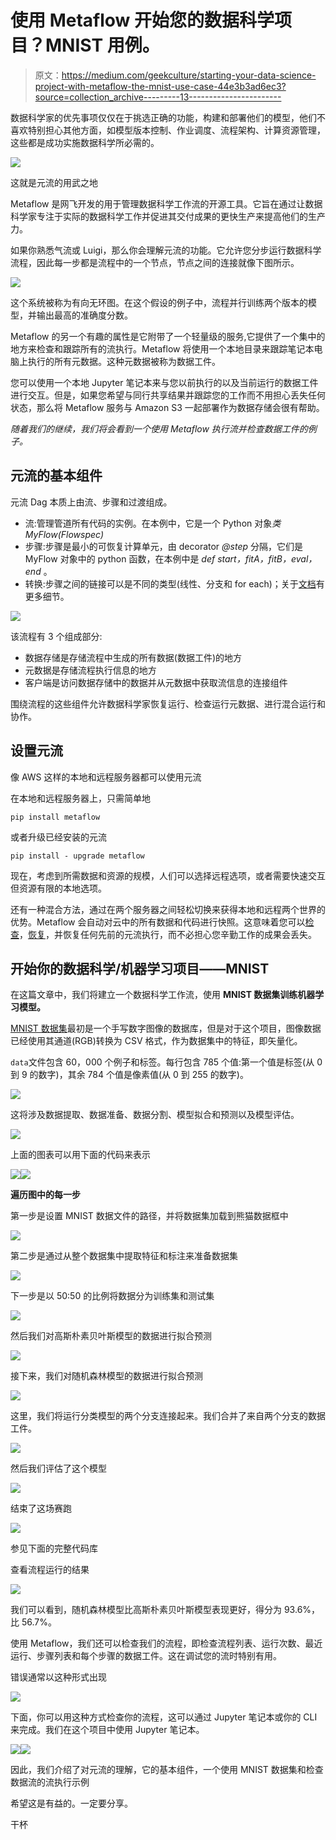 # 使用 Metaflow 开始您的数据科学项目？MNIST 用例。

> 原文：<https://medium.com/geekculture/starting-your-data-science-project-with-metaflow-the-mnist-use-case-44e3b3ad6ec3?source=collection_archive---------13----------------------->

数据科学家的优先事项仅仅在于挑选正确的功能，构建和部署他们的模型，他们不喜欢特别担心其他方面，如模型版本控制、作业调度、流程架构、计算资源管理，这些都是成功实施数据科学所必需的。

![](img/0d0ad2961a908b9e2d778abbd412fd01.png)

这就是元流的用武之地

Metaflow 是网飞开发的用于管理数据科学工作流的开源工具。它旨在通过让数据科学家专注于实际的数据科学工作并促进其交付成果的更快生产来提高他们的生产力。

如果你熟悉气流或 Luigi，那么你会理解元流的功能。它允许您分步运行数据科学流程，因此每一步都是流程中的一个节点，节点之间的连接就像下图所示。

![](img/b37b183dc987643381b277e8d75202c6.png)

这个系统被称为有向无环图。在这个假设的例子中，流程并行训练两个版本的模型，并输出最高的准确度分数。

Metaflow 的另一个有趣的属性是它附带了一个轻量级的服务,它提供了一个集中的地方来检查和跟踪所有的流执行。Metaflow 将使用一个本地目录来跟踪笔记本电脑上执行的所有元数据。这种元数据被称为数据工件。

您可以使用一个本地 Jupyter 笔记本来与您以前执行的以及当前运行的数据工件进行交互。但是，如果您希望与同行共享结果并跟踪您的工作而不用担心丢失任何状态，那么将 Metaflow 服务与 Amazon S3 一起部署作为数据存储会很有帮助。

*随着我们的继续，我们将会看到一个使用 Metaflow 执行流并检查数据工件的例子。*

## **元流的基本组件**

元流 Dag 本质上由流、步骤和过渡组成。

*   流:管理管道所有代码的实例。在本例中，它是一个 Python 对象*类 MyFlow(Flowspec)*
*   步骤:步骤是最小的可恢复计算单元，由 decorator *@step* 分隔，它们是 MyFlow 对象中的 python 函数，在本例中是 *def start，fitA，fitB，eval，end* 。
*   转换:步骤之间的链接可以是不同的类型(线性、分支和 for each)；关于[文档](https://docs.metaflow.org/)有更多细节。

![](img/f34bf3660a09668f6c877464b0eb43e8.png)

该流程有 3 个组成部分:

*   数据存储是存储流程中生成的所有数据(数据工件)的地方
*   元数据是存储流程执行信息的地方
*   客户端是访问数据存储中的数据并从元数据中获取流信息的连接组件

围绕流程的这些组件允许数据科学家恢复运行、检查运行元数据、进行混合运行和协作。

## **设置元流**

像 AWS 这样的本地和远程服务器都可以使用元流

在本地和远程服务器上，只需简单地

```
pip install metaflow
```

或者升级已经安装的元流

```
pip install - upgrade metaflow
```

现在，考虑到所需数据和资源的规模，人们可以选择远程选项，或者需要快速交互但资源有限的本地选项。

还有一种混合方法，通过在两个服务器之间轻松切换来获得本地和远程两个世界的优势。Metaflow 会自动对云中的所有数据和代码进行快照。这意味着您可以[检查](https://docs.metaflow.org/metaflow/client)，[恢复](https://docs.metaflow.org/metaflow/debugging#how-to-use-the-resume-command)，并恢复任何先前的元流执行，而不必担心您辛勤工作的成果会丢失。

## **开始你的数据科学/机器学习项目——MNIST**

在这篇文章中，我们将建立一个数据科学工作流，使用 **MNIST 数据集训练机器学习模型。**

[MNIST 数据集](https://www.kaggle.com/oddrationale/mnist-in-csv)最初是一个手写数字图像的数据库，但是对于这个项目，图像数据已经使用其通道(RGB)转换为 CSV 格式，作为数据集中的特征，即矢量化。

`data`文件包含 60，000 个例子和标签。每行包含 785 个值:第一个值是标签(从 0 到 9 的数字)，其余 784 个值是像素值(从 0 到 255 的数字)。

![](img/4114fdf2758b46edb107ab75b094184d.png)

这将涉及数据提取、数据准备、数据分割、模型拟合和预测以及模型评估。

![](img/670ff241d55d7c3c720416ae73484d41.png)

上面的图表可以用下面的代码来表示

![](img/c84d8880b807e972bb8591ec4cad8ca5.png)![](img/1a439c8260b0d7ef03a9ae6a85f1546c.png)

**遍历图中的每一步**

第一步是设置 MNIST 数据文件的路径，并将数据集加载到熊猫数据框中

![](img/87d1a716a134da3ace2c34e20a2d278d.png)

第二步是通过从整个数据集中提取特征和标注来准备数据集

![](img/f3fd1be3ef3e12ca1de9d53e13363c99.png)

下一步是以 50:50 的比例将数据分为训练集和测试集

![](img/0215e93543de5d94fad692862741f604.png)

然后我们对高斯朴素贝叶斯模型的数据进行拟合预测

![](img/21ca86eb606c291bbe3cac890f471490.png)

接下来，我们对随机森林模型的数据进行拟合预测

![](img/88645f25c3cc28cc55ba2550a04ce72a.png)

这里，我们将运行分类模型的两个分支连接起来。我们合并了来自两个分支的数据工件。

![](img/821d2eac7bb0a4ae4edeb858a324a673.png)

然后我们评估了这个模型

![](img/0a656ff06ed4636ee62534ab6cc231ab.png)

结束了这场赛跑

![](img/97b3a1c4a6b679988c606a5a616edaaf.png)

参见下面的完整代码库

查看流程运行的结果

![](img/af5557899f1084c3ab25a14e78d3c219.png)

我们可以看到，随机森林模型比高斯朴素贝叶斯模型表现更好，得分为 93.6%，比 56.7%。

使用 Metaflow，我们还可以检查我们的流程，即检查流程列表、运行次数、最近运行、步骤列表和每个步骤的数据工件。这在调试您的流时特别有用。

错误通常以这种形式出现

![](img/a26ccaa33e5b60590145ef60dabb837a.png)

下面，你可以用这种方式检查你的流程，这可以通过 Jupyter 笔记本或你的 CLI 来完成。我们在这个项目中使用 Jupyter 笔记本。

![](img/32982dc4b9cfb44ffbdabfe10f3099ec.png)![](img/7ae8101216e6e724e224e87dc9ef09bc.png)

因此，我们介绍了对元流的理解，它的基本组件，一个使用 MNIST 数据集和检查数据流的流执行示例

希望这是有益的。一定要分享。

干杯